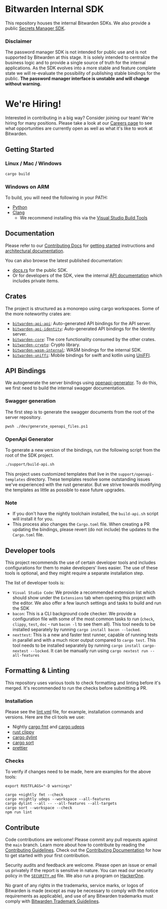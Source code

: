 # Bitwarden Internal SDK

This repository houses the internal Bitwarden SDKs. We also provide a public
[Secrets Manager SDK](https://github.com/bitwarden/sdk-sm).

### Disclaimer

The password manager SDK is not intended for public use and is not supported by Bitwarden at this
stage. It is solely intended to centralize the business logic and to provide a single source of
truth for the internal applications. As the SDK evolves into a more stable and feature complete
state we will re-evaluate the possibility of publishing stable bindings for the public. **The
password manager interface is unstable and will change without warning.**

# We're Hiring!

Interested in contributing in a big way? Consider joining our team! We're hiring for many positions.
Please take a look at our [Careers page](https://bitwarden.com/careers/) to see what opportunities
are currently open as well as what it's like to work at Bitwarden.

## Getting Started

### Linux / Mac / Windows

```bash
cargo build
```

### Windows on ARM

To build, you will need the following in your PATH:

- [Python](https://www.python.org)
- [Clang](https://clang.llvm.org)
  - We recommend installing this via the
    [Visual Studio Build Tools](https://visualstudio.microsoft.com/downloads/#build-tools-for-visual-studio-2022)

## Documentation

Please refer to our [Contributing Docs](https://contributing.bitwarden.com/) for
[getting started](https://contributing.bitwarden.com/getting-started/sdk/) instructions and
[architectural documentation](https://contributing.bitwarden.com/architecture/sdk/).

You can also browse the latest published documentation:

- [docs.rs](https://docs.rs/bitwarden/latest/bitwarden/) for the public SDK.
- Or for developers of the SDK, view the internal
  [API documentation](https://sdk-api-docs.bitwarden.com/bitwarden_core/index.html) which includes
  private items.

## Crates

The project is structured as a monorepo using cargo workspaces. Some of the more noteworthy crates
are:

- [`bitwarden-api-api`](./crates/bitwarden-api-api): Auto-generated API bindings for the API server.
- [`bitwarden-api-identity`](./crates/bitwarden-api-identity): Auto-generated API bindings for the
  Identity server.
- [`bitwarden-core`](./crates/bitwarden-core): The core functionality consumed by the other crates.
- [`bitwarden-crypto`](./crates/bitwarden-crypto): Crypto library.
- [`bitwarden-wasm-internal`](./crates/bitwarden-wasm-internal): WASM bindings for the internal SDK.
- [`bitwarden-uniffi`](./crates/bitwarden-uniffi): Mobile bindings for swift and kotlin using
  [UniFFI](https://github.com/mozilla/uniffi-rs/).

## API Bindings

We autogenerate the server bindings using
[openapi-generator](https://github.com/OpenAPITools/openapi-generator). To do this, we first need to
build the internal swagger documentation.

### Swagger generation

The first step is to generate the swagger documents from the root of the server repository.

```bash
pwsh ./dev/generate_openapi_files.ps1
```

### OpenApi Generator

To generate a new version of the bindings, run the following script from the root of the SDK
project.

```bash
./support/build-api.sh
```

This project uses customized templates that live in the `support/openapi-templates` directory. These
templates resolve some outstanding issues we've experienced with the rust generator. But we strive
towards modifying the templates as little as possible to ease future upgrades.

### Note

- If you don't have the nightly toolchain installed, the `build-api.sh` script will install it for
  you.
- This process also changes the `Cargo.toml` file. When creating a PR updating the bindings, please
  revert (do not include) the updates to the `Cargo.toml` file.

## Developer tools

This project recommends the use of certain developer tools and includes configurations for them to
make developers' lives easier. The use of these tools is optional, and they might require a separate
installation step.

The list of developer tools is:

- `Visual Studio Code`: We provide a recommended extension list which should show under the
  `Extensions` tab when opening this project with the editor. We also offer a few launch settings
  and tasks to build and run the SDK
- `bacon`: This is a CLI background code checker. We provide a configuration file with some of the
  most common tasks to run (`check`, `clippy`, `test`, `doc` - run `bacon -l` to see them all). This
  tool needs to be installed separately by running `cargo install bacon --locked`.
- `nexttest`: This is a new and faster test runner, capable of running tests in parallel and with a
  much nicer output compared to `cargo test`. This tool needs to be installed separately by running
  `cargo install cargo-nextest --locked`. It can be manually run using
  `cargo nextest run --all-features`

## Formatting & Linting

This repository uses various tools to check formatting and linting before it's merged. It's
recommended to run the checks before submitting a PR.

### Installation

Please see the [lint.yml](./.github/workflows/lint.yml) file, for example, installation commands and
versions. Here are the cli tools we use:

- Nightly [cargo fmt](https://github.com/rust-lang/rustfmt) and
  [cargo udeps](https://github.com/est31/cargo-udeps)
- [rust clippy](https://github.com/rust-lang/rust-clippy)
- [cargo dylint](https://github.com/trailofbits/dylint)
- [cargo sort](https://github.com/DevinR528/cargo-sort)
- [prettier](https://github.com/prettier/prettier)

### Checks

To verify if changes need to be made, here are examples for the above tools:

```
export RUSTFLAGS="-D warnings"

cargo +nightly fmt --check
cargo +nightly udeps --workspace --all-features
cargo dylint --all -- --all-features --all-targets
cargo sort --workspace --check
npm run lint
```

## Contribute

Code contributions are welcome! Please commit any pull requests against the `main` branch. Learn
more about how to contribute by reading the
[Contributing Guidelines](https://contributing.bitwarden.com/contributing/). Check out the
[Contributing Documentation](https://contributing.bitwarden.com/) for how to get started with your
first contribution.

Security audits and feedback are welcome. Please open an issue or email us privately if the report
is sensitive in nature. You can read our security policy in the [`SECURITY.md`](SECURITY.md) file.
We also run a program on [HackerOne](https://hackerone.com/bitwarden).

No grant of any rights in the trademarks, service marks, or logos of Bitwarden is made (except as
may be necessary to comply with the notice requirements as applicable), and use of any Bitwarden
trademarks must comply with
[Bitwarden Trademark Guidelines](https://github.com/bitwarden/server/blob/main/TRADEMARK_GUIDELINES.md).
